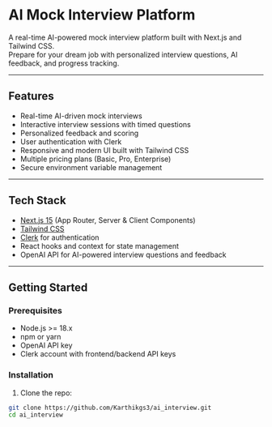 # AI Mock Interview Platform

A real-time AI-powered mock interview platform built with Next.js and Tailwind CSS.  
Prepare for your dream job with personalized interview questions, AI feedback, and progress tracking.

---

## Features

- Real-time AI-driven mock interviews  
- Interactive interview sessions with timed questions  
- Personalized feedback and scoring  
- User authentication with Clerk  
- Responsive and modern UI built with Tailwind CSS  
- Multiple pricing plans (Basic, Pro, Enterprise)  
- Secure environment variable management  

---

## Tech Stack

- [Next.js 15](https://nextjs.org/) (App Router, Server & Client Components)  
- [Tailwind CSS](https://tailwindcss.com/)  
- [Clerk](https://clerk.com/) for authentication  
- React hooks and context for state management  
- OpenAI API for AI-powered interview questions and feedback  

---

## Getting Started

### Prerequisites

- Node.js >= 18.x  
- npm or yarn  
- OpenAI API key  
- Clerk account with frontend/backend API keys  

### Installation

1. Clone the repo:

```bash
git clone https://github.com/Karthikgs3/ai_interview.git
cd ai_interview
